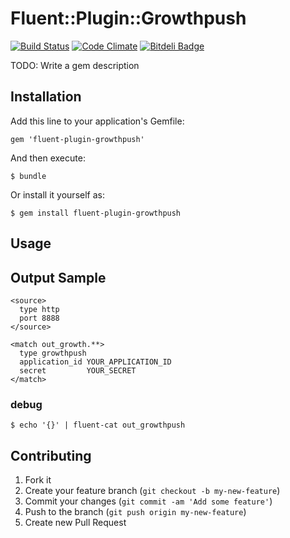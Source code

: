 # Fluent::Plugin::Growthpush

[![Build Status](https://travis-ci.org/sota0805/fluent-plugin-growthpush.svg)](https://travis-ci.org/sota0805/fluent-plugin-growthpush)
[![Code Climate](https://codeclimate.com/github/sota0805/fluent-plugin-growthpush.png)](https://codeclimate.com/github/sota0805/fluent-plugin-growthpush)
[![Bitdeli Badge](https://d2weczhvl823v0.cloudfront.net/sota0805/fluent-plugin-growthpush/trend.png)](https://bitdeli.com/free "Bitdeli Badge")


TODO: Write a gem description

## Installation

Add this line to your application's Gemfile:

    gem 'fluent-plugin-growthpush'

And then execute:

    $ bundle

Or install it yourself as:

    $ gem install fluent-plugin-growthpush

## Usage

## Output Sample

``` 
<source>
  type http
  port 8888
</source>

<match out_growth.**>
  type growthpush
  application_id YOUR_APPLICATION_ID
  secret         YOUR_SECRET
</match>
```

### debug

```
$ echo '{}' | fluent-cat out_growthpush
```

## Contributing

1. Fork it
2. Create your feature branch (`git checkout -b my-new-feature`)
3. Commit your changes (`git commit -am 'Add some feature'`)
4. Push to the branch (`git push origin my-new-feature`)
5. Create new Pull Request
